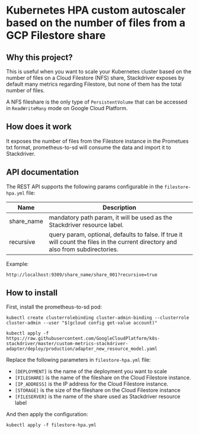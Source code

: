 # Kubernetes HPA custom autoscaler based on the number of files from a GCP Filestore share

## Why this project?

This is useful when you want to scale your Kubernetes cluster based on the number of files on a Cloud Filestore (NFS) share, Stackdriver exposes by default many metrics regarding Filestore, but none of them has the total number of files.

A NFS fileshare is the only type of `PersistentVolume` that can be accessed in `ReadWriteMany` mode on Google Cloud Platform. 

## How does it work
It exposes the number of files from the Filestore instance in the Prometues txt format, prometheus-to-sd will consume the data and import it to Stackdriver.

## API documentation
The REST API supports the following params configurable in the `filestore-hpa.yml` file:

|Name|Description|
|---|---|
|share_name|mandatory path param, it will be used as the Stackdriver resource label.
|recursive|query param, optional, defaults to false. If true it will count the files in the current directory and also from subdirectories.

Example:

`http://localhost:9309/share_name/share_001?recursive=true`
## How to install

First, install the prometheus-to-sd pod:

`kubectl create clusterrolebinding cluster-admin-binding --clusterrole cluster-admin --user "$(gcloud config get-value account)"`

`kubectl apply -f https://raw.githubusercontent.com/GoogleCloudPlatform/k8s-stackdriver/master/custom-metrics-stackdriver-adapter/deploy/production/adapter_new_resource_model.yaml`

Replace the following parameters in `filestore-hpa.yml` file:
- `[DEPLOYMENT]` is the name of the deployment you want to scale
- `[FILESHARE]` is the name of the fileshare on the Cloud Filestore instance.
- `[IP_ADDRESS]` is the IP address for the Cloud Filestore instance.
- `[STORAGE]` is the size of the fileshare on the Cloud Filestore instance
- `[FILESERVER]` is the name of the share used as Stackdriver resource label

And then apply the configuration:

`kubectl apply -f filestore-hpa.yml`
